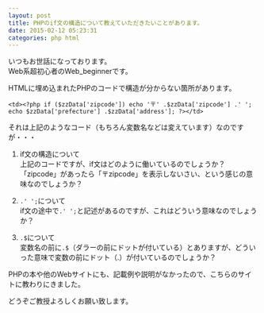 ```yaml
---
layout: post
title: PHPのif文の構造について教えていただきたいことがあります。
date: 2015-02-12 05:23:31
categories: php html
---
```

<!-- {% raw %} -->
<p>いつもお世話になっております。<br>
Web系超初心者のWeb_beginnerです。</p>

<p>HTMLに埋め込まれたPHPのコードで構造が分からない箇所があります。</p>

<pre><code>&lt;td&gt;&lt;?php if ($zzData['zipcode']) echo '〒' .$zzData['zipcode'] .' '; echo $zzData['prefecture'] .$zzData['address']; ?&gt;&lt;/td&gt;   
</code></pre>

<p>それは上記のようなコード（もちろん変数名などは変えています）なのですが・・・</p>

<ol>
<li><p>if文の構造について <br>
上記のコードですが、if文はどのように働いているのでしょうか？「zipcode」があったら「〒zipcode」を表示しないさい、という感じの意味なのでしょうか？</p></li>
<li><p><code>.' ';</code>について<br>
if文の途中で<code>.' ';</code>と記述があるのですが、これはどういう意味なのでしょうか？</p></li>
<li><p><code>.$</code>について<br>
変数名の前に<code>.$</code>（ダラーの前にドットが付いている）とありますが、どういった意味で変数の前にドット（.）が付いているのでしょうか？</p></li>
</ol>

<p>PHPの本や他のWebサイトにも、記載例や説明がなかったので、こちらのサイトに教わりにきました。</p>

<p>どうぞご教授よろしくお願い致します。</p>
<!-- {% endraw %} -->
